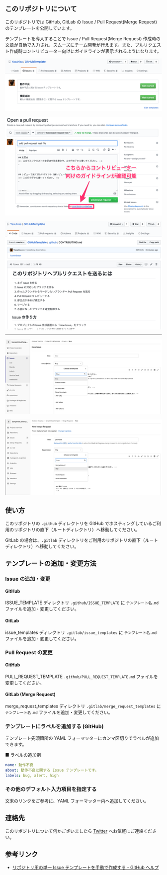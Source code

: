 ## このリポジトリについて
このリポジトリでは GitHub, GitLab の Issue / Pull Request(Merge Request) のテンプレートを公開しています。

テンプレートを導入することで Issue / Pull Request(Merge Request) 作成時の文章が自動で入力され、スムーズにチーム開発が行えます。また、プルリクエスト作成時コントリビューター向けにガイドラインが表示されるようになります。

![GitHub Issue テンプレート](./issue-template.png)

![Pull Request テンプレート](./pull-request-template.png)

![Contributing テンプレート](./contributing.png)

---

![GitLab Issue テンプレート](./gitlab-issue-template.png)

![GitLab MergeRequest テンプレート](./gitlab-mr-template.png)

## 使い方
このリポジトリの `.github` ディレクトリを GitHub でホスティングしているご利用のリポジトリの直下（ルートディレクトリ）へ移動してください。

GitLab の場合は、`.gitlab` ディレクトリをご利用のリポジトリの直下（ルートディレクトリ）へ移動してください。

## テンプレートの追加・変更方法
### Issue の追加・変更
#### GitHub
ISSUE_TEMPLATE ディレクトリ `.github/ISSUE_TEMPLATE` に `テンプレート名.md` ファイルを追加・変更してください。

#### GitLab
issue_templates ディレクトリ `.gitlab/issue_templates` に `テンプレート名.md` ファイルを追加・変更してください。

### Pull Request の変更
#### GitHub
PULL_REQUEST_TEMPLATE `.github/PULL_REQUEST_TEMPLATE.md` ファイルを変更してください。

#### GitLab (Merge Request)
merge_request_templates ディレクトリ `.gitlab/merge_request_templates` に `テンプレート名.md` ファイルを追加・変更してください。

### テンプレートにラベルを追加する (GitHub)
テンプレート先頭箇所の YAML フォーマッターにカンマ区切りでラベルが追加できます。

■ ラベルの追加例

```yaml
name: 動作不良
about: 動作不良に関する Issue テンプレートです。
labels: bug, alert, high
```

### その他のデフォルト入力項目を指定する
文末のリンクをご参考に、YAML フォーマッター内へ追加してください。

## 連絡先
このリポジトリについて何かございましたら [Twitter](https://twitter.com/pakorepqu) へお気軽にご連絡ください。

## 参考リンク
- [リポジトリ用の単一 Issue テンプレートを手動で作成する - GitHub ヘルプ](https://help.github.com/ja/github/building-a-strong-community/manually-creating-a-single-issue-template-for-your-repository)